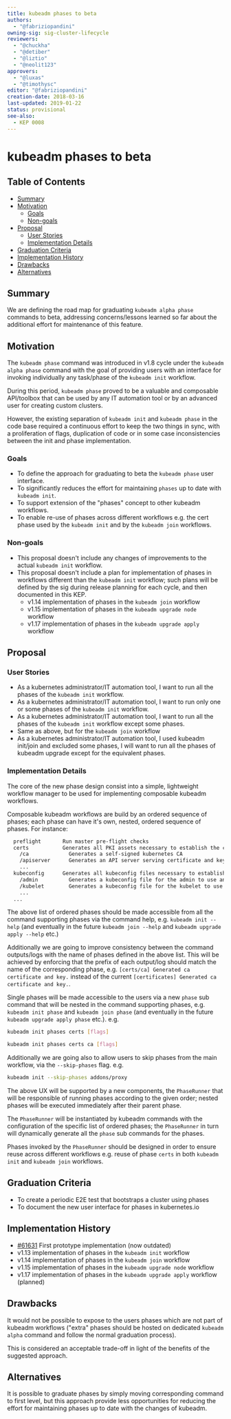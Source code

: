 ```yaml
---
title: kubeadm phases to beta
authors:
  - "@fabriziopandini"
owning-sig: sig-cluster-lifecycle
reviewers:
  - "@chuckha"
  - "@detiber"
  - "@liztio"
  - "@neolit123"
approvers:
  - "@luxas"
  - "@timothysc"
editor: "@fabriziopandini"
creation-date: 2018-03-16
last-updated: 2019-01-22
status: provisional
see-also:
  - KEP 0008
---
```


# kubeadm phases to beta

## Table of Contents

<!-- toc -->
- [Summary](#summary)
- [Motivation](#motivation)
  - [Goals](#goals)
  - [Non-goals](#non-goals)
- [Proposal](#proposal)
  - [User Stories](#user-stories)
  - [Implementation Details](#implementation-details)
- [Graduation Criteria](#graduation-criteria)
- [Implementation History](#implementation-history)
- [Drawbacks](#drawbacks)
- [Alternatives](#alternatives)
<!-- /toc -->

## Summary

We are defining the road map for graduating `kubeadm alpha phase` commands to
beta, addressing concerns/lessons learned so far about the additional
effort for maintenance of this feature.

## Motivation

The `kubeadm phase` command was introduced in v1.8 cycle under the `kubeadm alpha phase`
command with the goal of providing users with an interface for invoking individually
any task/phase of the `kubeadm init` workflow.

During this period, `kubeadm phase` proved to be a valuable and composable
API/toolbox that can be used by any IT automation tool or by an advanced user for
creating custom clusters.

However, the existing separation of `kubeadm init` and `kubeadm phase` in the code base
required a continuous effort to keep the two things in sync, with a proliferation of flags,
duplication of code or in some case inconsistencies between the init and phase implementation.

### Goals

- To define the approach for graduating to beta the `kubeadm phase` user
  interface.
- To significantly reduces the effort for maintaining `phases` up to date
  with `kubeadm init`.
- To support extension of the "phases" concept to other kubeadm workflows.
- To enable re-use of phases across different workflows e.g. the cert phase
  used by the `kubeadm init` and by the `kubeadm join` workflows.

### Non-goals

- This proposal doesn't include any changes of improvements to the actual `kubeadm init`
  workflow.
- This proposal doesn't include a plan for implementation of phases in workflows
  different than the `kubeadm init` workflow; such plans will be defined by the sig
  during release planning for each cycle, and then documented in this KEP.
  - v1.14 implementation of phases in the `kubeadm join` workflow
  - v1.15 implementation of phases in the `kubeadm upgrade node` workflow
  - v1.17 implementation of phases in the `kubeadm upgrade apply` workflow

## Proposal

### User Stories

- As a kubernetes administrator/IT automation tool, I want to run all the phases of
  the `kubeadm init` workflow.
- As a kubernetes administrator/IT automation tool, I want to run only one or some phases
  of the `kubeadm init` workflow.
- As a kubernetes administrator/IT automation tool, I want to run all the phases of
  the `kubeadm init` workflow except some phases.
- Same as above, but for the `kubeadm join` workflow
- As a kubernetes administrator/IT automation tool, I used kubeadm init/join and
  excluded some phases, I will want to run all the phases of kubeadm upgrade except
  for the equivalent phases.

### Implementation Details

The core of the new phase design consist into a simple, lightweight workflow manager to be used
for implementing composable kubeadm workflows.

Composable kubeadm workflows are build by an ordered sequence of phases; each phase can have it's
own, nested, ordered sequence of phases. For instance:

```bash
  preflight       Run master pre-flight checks
  certs           Generates all PKI assets necessary to establish the control plane
    /ca             Generates a self-signed kubernetes CA
    /apiserver      Generates an API server serving certificate and key
    ...
  kubeconfig      Generates all kubeconfig files necessary to establish the control plane
    /admin          Generates a kubeconfig file for the admin to use and for kubeadm itself
    /kubelet        Generates a kubeconfig file for the kubelet to use.
    ...
  ...
````

The above list of ordered phases should be made accessible from all the command supporting phases
via the command help, e.g. `kubeadm init --help` (and eventually in the future `kubeadm join --help` and `kubeadm upgrade apply --help` etc.)

Additionally we are going to improve consistency between the command outputs/logs with the name of phases
defined in the above list. This will be achieved by enforcing that the prefix of each output/log should match
the name of the corresponding phase, e.g. `[certs/ca] Generated ca certificate and key.` instead of the current
`[certificates] Generated ca certificate and key.`.

Single phases will be made accessible to the users via a new `phase` sub command that will be nested in the
command supporting phases, e.g. `kubeadm init phase` and `kubeadm join phase` (and eventually in the future `kubeadm upgrade apply phase` etc.). e.g.

```bash
kubeadm init phases certs [flags]

kubeadm init phases certs ca [flags]
```

Additionally we are going also to allow users to skip phases from the main workflow, via the `--skip-phases` flag. e.g.

```bash
kubeadm init --skip-phases addons/proxy
```

The above UX will be supported by a new components, the `PhaseRunner` that will be responsible
of running phases according to the given order; nested phases will be executed
immediately after their parent phase.

The `PhaseRunner` will be instantiated by kubeadm commands with the configuration of the specific list of ordered
phases; the `PhaseRunner` in turn will dynamically generate all the `phase` sub commands for the phases.

Phases invoked by the `PhaseRunner` should be designed in order to ensure reuse across different
workflows e.g. reuse of phase `certs` in both `kubeadm init` and `kubeadm join` workflows.

## Graduation Criteria

* To create a periodic E2E test that bootstraps a cluster using phases
* To document the new user interface for phases in kubernetes.io

## Implementation History

* [#61631](https://github.com/kubernetes/kubernetes/pull/61631) First prototype implementation
  (now outdated)
* v1.13 implementation of phases in the `kubeadm init` workflow
* v1.14 implementation of phases in the `kubeadm join` workflow
* v1.15 implementation of phases in the `kubeadm upgrade node` workflow
* v1.17 implementation of phases in the `kubeadm upgrade apply` workflow (planned)

## Drawbacks

It would not be possible to expose to the users phases which are not part of kubeadm workflows
("extra" phases should be hosted on dedicated `kubeadm alpha` command and follow the normal
graduation process).

This is considered an acceptable trade-off in light of the benefits of the suggested
approach.

## Alternatives

It is possible to graduate phases by simply moving corresponding command to first level,
but this approach provide less opportunities for reducing the effort
for maintaining phases up to date with the changes of kubeadm.